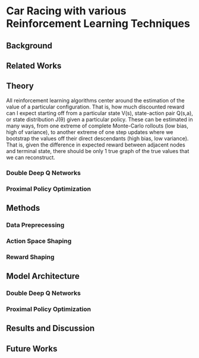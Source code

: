 # Car Racing with various Reinforcement Learning Techniques
## Background
## Related Works
## Theory
All reinforcement learning algorithms center around the estimation of the value of a particular configuration. That is, how much discounted reward can I expect starting off from a particular state V(s), state-action pair Q(s,a), or state distribution J(θ) given a particular policy. These can be estimated in many ways, from one extreme of complete Monte-Carlo rollouts (low bias, high of variance), to another extreme of one step updates where we bootstrap the values off their direct descendants (high bias, low variance). That is, given the difference in expected reward between adjacent nodes and terminal state, there should be only 1 true graph of the true values that we can reconstruct.
### Double Deep Q Networks
### Proximal Policy Optimization
## Methods
### Data Preprecessing
### Action Space Shaping
### Reward Shaping
## Model Architecture
### Double Deep Q Networks
### Proximal Policy Optimization
## Results and Discussion
## Future Works

